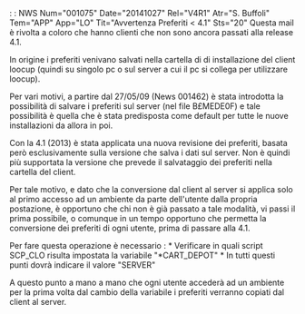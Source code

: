  :  : NWS Num="001075" Date="20141027" Rel="V4R1" Atr="S. Buffoli" Tem="APP" App="LO" Tit="Avvertenza Preferiti < 4.1" Sts="20"
Questa mail è rivolta a coloro che hanno clienti che non sono ancora passati alla release 4.1.

In origine i preferiti venivano salvati nella cartella di di installazione del client loocup (quindi su singolo pc o sul server a cui il pc si collega per utilizzare loocup).

Per vari motivi, a partire dal 27/05/09 (News 001462) è stata introdotta la possibilità di salvare
i preferiti sul server (nel file B£MEDE0F) e tale possibilità è quella che è stata predisposta come
default per tutte le nuove installazioni da allora in poi.

Con la 4.1 (2013) è stata applicata una nuova revisione dei preferiti, basata però esclusivamente sulla versione che salva i dati sul server. Non è quindi più supportata la versione che prevede il salvataggio dei preferiti nella cartella del client.

Per tale motivo, e dato che la conversione dal client al server si applica solo al primo accesso ad un ambiente da parte dell'utente dalla propria postazione, è opportuno che chi non è già passato
a tale modalità, vi passi il prima possibile, o comunque in un tempo opportuno che permetta la conversione dei preferiti di ogni utente, prima di passare alla 4.1.

Per fare questa operazione è necessario : 
\* Verificare in quali script SCP_CLO risulta impostata la variabile "\*CART_DEPOT" \* In tutti questi punti dovrà indicare il valore "SERVER"

A questo punto a mano a mano che ogni utente accederà ad un ambiente per la prima volta dal cambio
della variabile i preferiti verranno copiati dal client al server.

